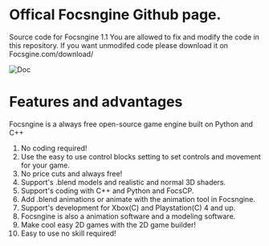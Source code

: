 # Offical Focsngine Github page. 
Source code for Focsngine 1.1
You are allowed to fix and modify the code in this repository.
If you want unmodifed code please download it on Focsgine.com/download/ 

![Doc](https://user-images.githubusercontent.com/87952671/129299692-3bbfdb25-c840-40fc-83fc-b7a2b4ac536f.png)

# Features and advantages
Focsngine is a always free open-source game engine built on Python and C++
1. No coding required! 
2. Use the easy to use control blocks setting to set controls and movement for your game.
4. No price cuts and always free!
5. Support's .blend models and realistic and normal 3D shaders.
6. Support's coding with C++ and Python and FocsCP.
7. Add .blend animations or animate with the animation tool in Focsngine. 
8. Support's development for Xbox(C) and Playstation(C) 4 and up.
9. Focsngine is also a animation software and a modeling software.
10. Make cool easy 2D games with the 2D game builder!
11. Easy to use no skill required!
